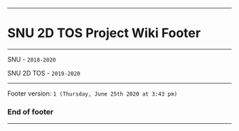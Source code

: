 
***

# SNU 2D TOS Project Wiki Footer

***

SNU - `2018-2020`

SNU 2D TOS - `2019-2020`

***

Footer version: `1 (Thursday, June 25th 2020 at 3:43 pm)`

### End of footer

***
